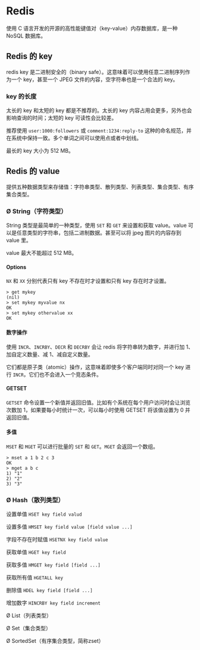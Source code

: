 # Redis

使用 C 语言开发的开源的高性能键值对（key-value）内存数据库，是一种 NoSQL 数据库。

## Redis 的 key

redis key 是二进制安全的（binary safe）。这意味着可以使用任意二进制序列作为一个 key，甚至一个 JPEG 文件的内容，空字符串也是一个合法的 key。

### key 的长度

太长的 key 和太短的 key 都是不推荐的。太长的 key 内容占用会更多，另外也会影响查询的时间；太短的 key 可读性会比较差。

推荐使用 `user:1000:followers` 或 `comment:1234:reply-to` 这种的命名规范，并在系统中保持一致。多个单词之间可以使用点或者中划线。

最长的 key 大小为 512 MB。

## Redis 的 value

提供五种数据类型来存储值：字符串类型、散列类型、列表类型、集合类型、有序集合类型。

### Ø String（字符类型）

String 类型是最简单的一种类型，使用 `SET` 和 `GET` 来设置和获取 value。value 可以是任意类型的字符串，包括二进制数据。甚至可以将 jpeg 图片的内容存到 value 里。

value 最大不能超过 512 MB。

#### Options

`NX` 和 `XX` 分别代表只有 key 不存在时才设置和只有 key 存在时才设置。

```
> get mykey
(nil)
> set mykey myvalue nx
OK
> set mykey othervalue xx
OK
```

#### 数字操作

使用 `INCR`、`INCRBY`、`DECR` 和 `DECRBY` 会让 redis 将字符串转为数字，并进行加 1、加自定义数量、减 1、减自定义数量。

它们都是原子类（atomic）操作，这意味着即使多个客户端同时对同一个 key 进行 `INCR`，它们也不会进入一个竞态条件。

#### GETSET

`GETSET` 命令设置一个新值并返回旧值。比如有个系统在每个用户访问时会让浏览次数加 1，如果要每小时统计一次，可以每小时使用 GETSET 将该值设置为 0 并返回旧值。

#### 多值

`MSET` 和 `MGET` 可以进行批量的 `SET` 和 `GET`。`MGET` 会返回一个数组。

```jshelllanguage
> mset a 1 b 2 c 3
OK
> mget a b c
1) "1"
2) "2"
3) "3"
```

### Ø Hash（散列类型）

设置单值 `HSET key field valud`

设置多值 `HMSET key field value [field value ...]`

字段不存在时赋值 `HSETNX key field value`

获取单值 `HGET key field`

获取多值 `HMGET key field [field ...]`

获取所有值 `HGETALL key`

删除值 `HDEL key field [field ...]`

增加数字 `HINCRBY key field increment`

Ø List（列表类型）

Ø Set（集合类型）

Ø SortedSet（有序集合类型，简称zset）
